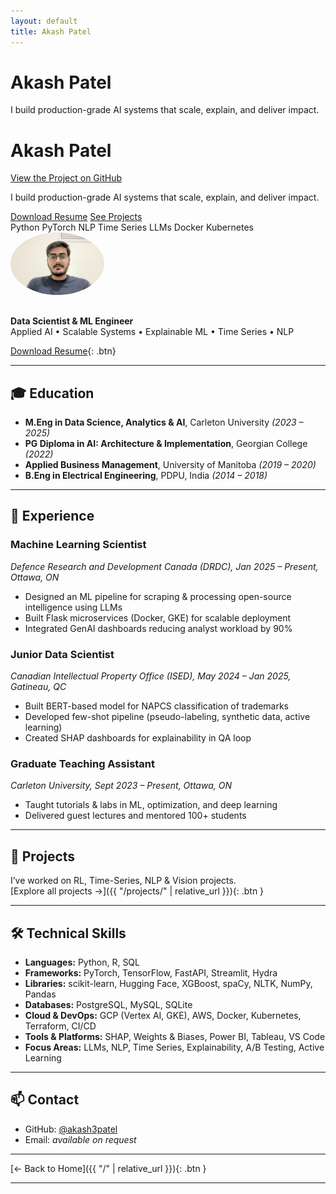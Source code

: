 ```yaml
---
layout: default
title: Akash Patel
---
```

# Akash Patel

<p class="hero-tagline">
  I build production-grade AI systems that scale, explain, and deliver impact.
</p>

<div class="hero-container">
  <!-- Left column: Name + GitHub link -->
  <div class="hero-left">
    <h1>Akash Patel</h1>
    <p class="view">
      <a href="https://github.com/akash3patel/portfolio">View the Project on GitHub</a>
    </p>
  </div>

  <!-- Right column: Tagline, CTAs, Skill Cloud -->
  <div class="hero-right">
    <p class="hero-tagline">
      I build production-grade AI systems that scale, explain, and deliver impact.
    </p>
    <div class="hero-ctas">
      <a href="{{ "/Akash_Patel_Resume.pdf" | relative_url }}" class="btn">Download Resume</a>
      <a href="{{ "/projects/" | relative_url }}" class="btn btn-outline">See Projects</a>
    </div>
    <div class="skill-cloud">
      <span class="badge">Python</span>
      <span class="badge">PyTorch</span>
      <span class="badge">NLP</span>
      <span class="badge">Time Series</span>
      <span class="badge">LLMs</span>
      <span class="badge">Docker</span>
      <span class="badge">Kubernetes</span>
    </div>
  </div>
</div>

<img src="profile.jpg" alt="Akash Patel" style="width:150px; border-radius:50%; margin-bottom: 1rem;">

**Data Scientist & ML Engineer**  
Applied AI • Scalable Systems • Explainable ML • Time Series • NLP

[Download Resume](Akash_Patel_Resume.pdf){: .btn}

---

## 🎓 Education

- **M.Eng in Data Science, Analytics & AI**, Carleton University *(2023 – 2025)*  
- **PG Diploma in AI: Architecture & Implementation**, Georgian College *(2022)*  
- **Applied Business Management**, University of Manitoba *(2019 – 2020)*  
- **B.Eng in Electrical Engineering**, PDPU, India *(2014 – 2018)*

---

## 💼 Experience

### **Machine Learning Scientist**  
*Defence Research and Development Canada (DRDC), Jan 2025 – Present, Ottawa, ON*  
- Designed an ML pipeline for scraping & processing open-source intelligence using LLMs  
- Built Flask microservices (Docker, GKE) for scalable deployment  
- Integrated GenAI dashboards reducing analyst workload by 90%

### **Junior Data Scientist**  
*Canadian Intellectual Property Office (ISED), May 2024 – Jan 2025, Gatineau, QC*  
- Built BERT-based model for NAPCS classification of trademarks  
- Developed few-shot pipeline (pseudo-labeling, synthetic data, active learning)  
- Created SHAP dashboards for explainability in QA loop

### **Graduate Teaching Assistant**  
*Carleton University, Sept 2023 – Present, Ottawa, ON*  
- Taught tutorials & labs in ML, optimization, and deep learning  
- Delivered guest lectures and mentored 100+ students

---


## 🚀 Projects

I’ve worked on RL, Time-Series, NLP & Vision projects.  
[Explore all projects →]({{ "/projects/" | relative_url }}){: .btn }

---

## 🛠 Technical Skills

- **Languages:** Python, R, SQL  
- **Frameworks:** PyTorch, TensorFlow, FastAPI, Streamlit, Hydra  
- **Libraries:** scikit-learn, Hugging Face, XGBoost, spaCy, NLTK, NumPy, Pandas  
- **Databases:** PostgreSQL, MySQL, SQLite  
- **Cloud & DevOps:** GCP (Vertex AI, GKE), AWS, Docker, Kubernetes, Terraform, CI/CD  
- **Tools & Platforms:** SHAP, Weights & Biases, Power BI, Tableau, VS Code  
- **Focus Areas:** LLMs, NLP, Time Series, Explainability, A/B Testing, Active Learning

---

## 📫 Contact

- GitHub: [@akash3patel](https://github.com/akash3patel)  
- Email: *available on request*

---

[← Back to Home]({{ "/" | relative_url }}){: .btn }

---
